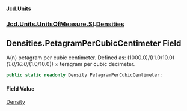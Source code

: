 #### [Jcd.Units](index.md 'index')
### [Jcd.Units.UnitsOfMeasure.SI](Jcd.Units.UnitsOfMeasure.SI.md 'Jcd.Units.UnitsOfMeasure.SI').[Densities](Densities.md 'Jcd.Units.UnitsOfMeasure.SI.Densities')

## Densities.PetagramPerCubicCentimeter Field

A(n) petagram per cubic centimeter. Defined as: (1000.0)/((1.0/10.0)*(1.0/10.0)*(1.0/10.0)) × teragram per cubic decimeter.

```csharp
public static readonly Density PetagramPerCubicCentimeter;
```

#### Field Value
[Density](Density.md 'Jcd.Units.UnitTypes.Density')